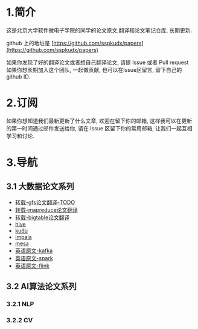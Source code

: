 # 1.简介
这是北京大学软件微电子学院的同学的论文原文,翻译和论文笔记仓库, 长期更新. 

github 上的地址是 [https://github.com/sspkudx/papers](https://github.com/sspkudx/papers)<br>

如果你发现了好的翻译论文或者想自己翻译论文, 请提 Issue 或者 Pull request  
如果你想长期加入这个团队, 一起做贡献, 也可以在Issue区留言, 留下自己的 github ID.


# 2.订阅
如果你想知道我们最新更新了什么文章, 欢迎在留下你的邮箱, 这样我可以在更新的第一时间通过邮件发送给你, 请在 Issue 区留下你的常用邮箱, 让我们一起互相学习和讨论.  


# 3.导航

## 3.1 大数据论文系列
- [转载-gfs论文翻译-TODO](./big-data/gfs-cn.md)
- [转载-mapreduce论文翻译](https://blog.csdn.net/qq_38289815/article/details/90146250 )
- [转载-bigtable论文翻译](https://blog.csdn.net/three_man/article/details/44409027)
- [hive](./big-data/hive.md)
- [kudu](./big-data/kudu.md)
- [impala](./big-data/impala.md)
- [mesa](./big-data/mesa.md)
- [英语原文-kafka](./big-data/Kafka.pdf)
- [英语原文-spark](./big-data/spark.pdf)
- [英语原文-flink](http://sites.computer.org/debull/A15dec/p28.pdf)

## 3.2 AI算法论文系列
### 3.2.1 NLP
### 3.2.2 CV



